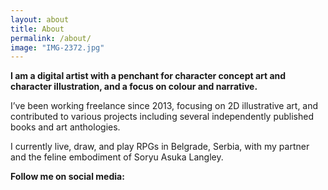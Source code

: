 ```yaml
---
layout: about
title: About
permalink: /about/
image: "IMG-2372.jpg"
---
```


**I am a digital artist with a penchant for character concept art and character illustration, and a focus on colour and narrative.**

I’ve been working freelance since 2013, focusing on 2D illustrative art, and contributed to various projects including several independently published books and art anthologies.

I currently live, draw, and play RPGs in Belgrade, Serbia, with my partner and the feline embodiment of Soryu Asuka Langley.

**Follow me on social media:**

<div class="socials">
	<a href="https://bsky.app/profile/ringlov.bsky.social">
		<i class="fab fa-bluesky social"></i>
	</a>
	<a href="https://ringlov.tumblr.com">
		<i class="fab fa-tumblr social"></i>
	</a>
	<a href="https://mastodon.art/@ringlov">
		<i class="fab fa-mastodon social"></i>
	</a>
</div>

<!--- **Or talk to me directly:**

<a href="/contact/">
<button class="fancy-button">Contact Form!</button>
</a> --->